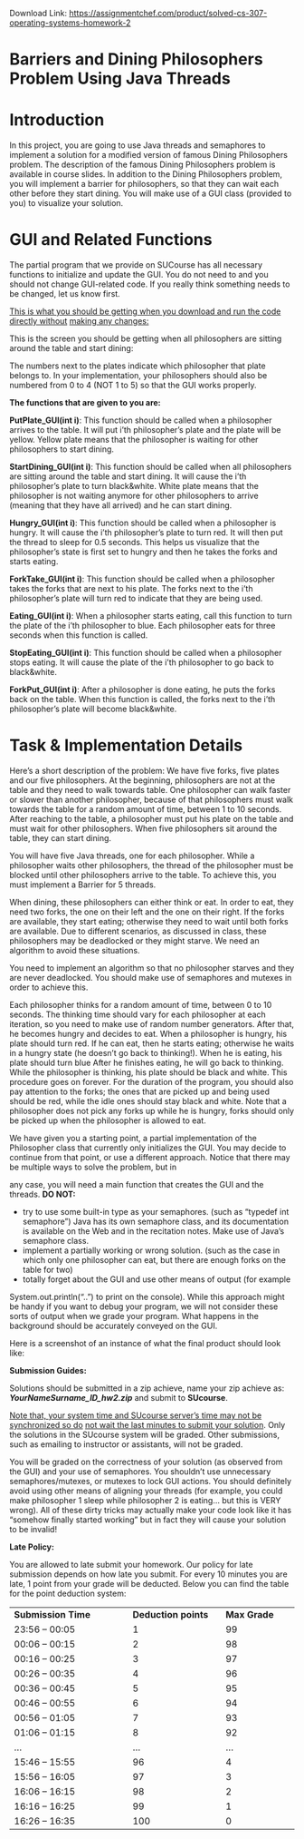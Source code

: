 Download Link: https://assignmentchef.com/product/solved-cs-307-operating-systems-homework-2
<br>
<h1>Barriers and Dining Philosophers Problem Using Java Threads</h1>







<h1>Introduction</h1>

In this project, you are going to use Java threads and semaphores to implement a solution for a modified version of famous Dining Philosophers  problem. The description of  the  famous Dining Philosophers problem is available in course slides. In addition to the Dining Philosophers problem, you will implement a barrier for philosophers, so that they can wait each other before they start dining. You will make use of a GUI class (provided to you) to visualize your solution.

<h1>GUI and Related Functions</h1>

The partial program that we provide on SUCourse has all necessary functions to initialize  and update the GUI. You do not need to and you should not change GUI-related code. If you really think something needs to be changed, let us know first.

<u>This is what you should be getting when you download and run the code directly without</u> <u>making any changes:</u>

This is the screen you should be getting when all philosophers are sitting around the table  and start dining:

The numbers next to the plates indicate which philosopher that plate belongs to. In your implementation, your philosophers should also be numbered from 0 to 4 (NOT 1 to 5) so that the GUI works properly.

<strong>The functions that are given to you are:  </strong>

<strong>PutPlate_GUI(int i)</strong>: This function should be called when a philosopher arrives to the table. It will put i’th philosopher’s plate and the plate will be yellow. Yellow plate means that the philosopher is waiting for other philosophers to start dining.

<strong>StartDining_GUI(int i)</strong>: This function should be called when all philosophers are sitting around the table and start dining. It will cause the i’th philosopher’s plate to turn black&amp;white. White plate means that the philosopher is not waiting anymore for other philosophers to arrive (meaning that they have all arrived) and he can start dining.

<strong>Hungry_GUI(int i)</strong>: This function should be called when a philosopher is hungry. It will cause the i’th philosopher’s plate to turn red. It will then put the thread to sleep for 0.5 seconds. This helps us visualize that the philosopher’s state is first set to hungry and then he takes the forks and starts eating.

<strong>ForkTake_GUI(int i)</strong>: This function should be called when a philosopher takes the forks that are next to his plate. The forks next to the i’th philosopher’s plate will turn red to indicate that they are being used.

<strong>Eating_GUI(int i)</strong>: When a philosopher starts eating, call this function to turn the plate of the i’th philosopher to blue. Each philosopher eats for three seconds when this function is called.

<strong>StopEating_GUI(int i)</strong>: This function should be called when a philosopher stops eating. It will cause the plate of the i’th philosopher to go back to black&amp;white.

<strong>ForkPut_GUI(int i)</strong>: After a philosopher is done eating, he puts the forks back on the table. When this function is called, the forks next to the i’th philosopher’s plate will become black&amp;white.

<h1>Task &amp; Implementation Details</h1>

Here’s a short description of the problem: We have five forks, five plates and our five philosophers. At the beginning, philosophers are not at the table and they need to walk towards table. One philosopher can walk faster or slower than another philosopher, because of that philosophers must walk towards the table for a random amount of time, between 1 to 10 seconds. After reaching to the table, a philosopher must put his plate on the table and must wait for other philosophers. When five philosophers sit around the table, they can start dining.

You will have five Java threads, one for each philosopher. While a philosopher waits other philosophers, the thread of the philosopher must be blocked until other philosophers arrive to the table. To achieve this, you must implement a Barrier for 5 threads.

When dining, these philosophers can either think or eat. In order to eat, they need two forks, the one on their left and the one on their right. If the forks are available, they start eating; otherwise they need to wait until both forks are available.  Due to different  scenarios, as discussed in class, these philosophers may be deadlocked or they might starve. We need an algorithm to avoid these situations.

You need to implement an algorithm so that no philosopher starves and they are never  deadlocked. You should make use of semaphores and mutexes in order to achieve this.

Each philosopher thinks for a random amount of time, between 0 to 10 seconds.  The thinking time should vary for each philosopher at each iteration, so you need to make use of random number generators. After that, he becomes hungry and decides to eat. When a philosopher is hungry, his plate should turn red. If he can eat, then he starts eating; otherwise he waits in a hungry state (he doesn’t go back to thinking!). When he is eating, his plate should turn blue After he finishes eating, he will go back to thinking. While the philosopher is thinking, his plate should be black and white. This procedure goes on forever. For the duration of the program, you should also pay attention to the forks; the ones that  are picked up and being used should be red, while the idle ones should stay black and white. Note that a philosopher does not pick any forks up while he is hungry, forks should only be picked up when the philosopher is allowed to eat.

We have given you a starting point, a partial implementation of the Philosopher class that  currently only initializes the GUI. You may decide to continue from that point, or use a different approach. Notice that there may be multiple ways to solve the problem, but in

any case, you will need a main function that creates the GUI and the threads.  <strong>DO NOT: </strong>

<ul>

 <li>try to use some built-in type as your semaphores. (such as “typedef int semaphore”) Java has its own semaphore class, and its documentation is available on the Web and in the recitation notes. Make use of Java’s semaphore class.</li>

 <li>implement a partially working or wrong solution. (such as the case in which only one philosopher can eat, but there are enough forks on the table for two)</li>

 <li>totally forget about the GUI and use other means of output (for example</li>

</ul>

System.out.println(“..”) to print on the console). While this approach might be handy if you want to debug your program, we will not consider these sorts of output when we grade your program. What happens in the background should be accurately conveyed on the GUI.

Here is a screenshot of an instance of what the final product should look like:

<strong>Submission Guides: </strong>

Solutions should be submitted in a zip achieve, name your zip achieve as: <strong><em>YourNameSurname_ID_hw2.zip</em></strong> and submit to <strong>SUcourse</strong>.

<u>Note that, your system time and SUcourse server’s time may not be synchronized so do</u> <u>not wait the last minutes to submit your solution</u>. Only the solutions in the SUcourse system will be graded. Other submissions, such as emailing to instructor or assistants, will not be graded.

You will be graded on the correctness of your solution (as observed from the GUI) and your use of semaphores. You shouldn’t use unnecessary semaphores/mutexes, or mutexes to lock GUI actions. You should definitely avoid using other means of aligning your threads (for example, you could make philosopher 1 sleep while philosopher 2 is eating… but this is  VERY wrong). All of these dirty tricks may actually make your code look like it has “somehow finally started working” but in fact they will cause your solution to be invalid!

<strong>Late Policy: </strong>

You are allowed to late submit your homework. Our policy for late submission depends on how late you submit. For every 10 minutes you are late, 1 point from your grade will be deducted. Below you can find the table for the point deduction system:

<table width="503">

 <tbody>

  <tr>

   <td width="214"><strong>Submission Time</strong></td>

   <td width="162"><strong>Deduction points</strong></td>

   <td width="127"><strong>Max Grade</strong></td>

  </tr>

  <tr>

   <td width="214">23:56 – 00:05</td>

   <td width="162">1</td>

   <td width="127">99</td>

  </tr>

  <tr>

   <td width="214">00:06 – 00:15</td>

   <td width="162">2</td>

   <td width="127">98</td>

  </tr>

  <tr>

   <td width="214">00:16 – 00:25</td>

   <td width="162">3</td>

   <td width="127">97</td>

  </tr>

  <tr>

   <td width="214">00:26 – 00:35</td>

   <td width="162">4</td>

   <td width="127">96</td>

  </tr>

  <tr>

   <td width="214">00:36 – 00:45</td>

   <td width="162">5</td>

   <td width="127">95</td>

  </tr>

  <tr>

   <td width="214">00:46 – 00:55</td>

   <td width="162">6</td>

   <td width="127">94</td>

  </tr>

  <tr>

   <td width="214">00:56 – 01:05</td>

   <td width="162">7</td>

   <td width="127">93</td>

  </tr>

  <tr>

   <td width="214">01:06 – 01:15</td>

   <td width="162">8</td>

   <td width="127">92</td>

  </tr>

  <tr>

   <td width="214">…</td>

   <td width="162">…</td>

   <td width="127">…</td>

  </tr>

  <tr>

   <td width="214">15:46 – 15:55</td>

   <td width="162">96</td>

   <td width="127">4</td>

  </tr>

  <tr>

   <td width="214">15:56 – 16:05</td>

   <td width="162">97</td>

   <td width="127">3</td>

  </tr>

  <tr>

   <td width="214">16:06 – 16:15</td>

   <td width="162">98</td>

   <td width="127">2</td>

  </tr>

  <tr>

   <td width="214">16:16 – 16:25</td>

   <td width="162">99</td>

   <td width="127">1</td>

  </tr>

  <tr>

   <td width="214">16:26 – 16:35</td>

   <td width="162">100</td>

   <td width="127">0</td>

  </tr>

 </tbody>

</table>


